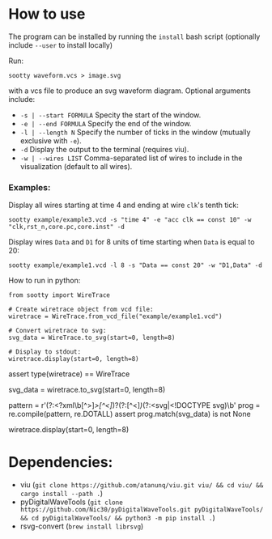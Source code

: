 # How to use

The program can be installed by running the `install` bash script (optionally include `--user` to install locally)

Run:

    sootty waveform.vcs > image.svg

with a vcs file to produce an svg waveform diagram. Optional arguments include:
- `-s | --start FORMULA` Specity the start of the window.
- `-e | --end FORMULA` Specify the end of the window.
- `-l | --length N` Specify the number of ticks in the window (mutually exclusive with `-e`).
- `-d` Display the output to the terminal (requires viu).
- `-w | --wires LIST` Comma-separated list of wires to include in the visualization (default to all wires).

### Examples:

Display all wires starting at time 4 and ending at wire `clk`'s tenth tick:

    sootty example/example3.vcd -s "time 4" -e "acc clk == const 10" -w "clk,rst_n,core.pc,core.inst" -d

Display wires `Data` and `D1` for 8 units of time starting when `Data` is equal to 20:

    sootty example/example1.vcd -l 8 -s "Data == const 20" -w "D1,Data" -d

How to run in python:

    from sootty import WireTrace

    # Create wiretrace object from vcd file:
    wiretrace = WireTrace.from_vcd_file("example/example1.vcd")

    # Convert wiretrace to svg:
    svg_data = WireTrace.to_svg(start=0, length=8)
    
    # Display to stdout:
    wiretrace.display(start=0, length=8)

assert type(wiretrace) == WireTrace

svg_data = wiretrace.to_svg(start=0, length=8)

pattern = r'(?:<\?xml\b[^>]*>[^<]*)?(?:<!--.*?-->[^<]*)*(?:<svg|<!DOCTYPE svg)\b'
prog = re.compile(pattern, re.DOTALL)
assert prog.match(svg_data) is not None

wiretrace.display(start=0, length=8)
# Dependencies:

- viu (`git clone https://github.com/atanunq/viu.git viu/ && cd viu/ && cargo install --path .`)
- pyDigitalWaveTools (`git clone https://github.com/Nic30/pyDigitalWaveTools.git pyDigitalWaveTools/ && cd pyDigitalWaveTools/ && python3 -m pip install .`)
- rsvg-convert (`brew install librsvg`)
